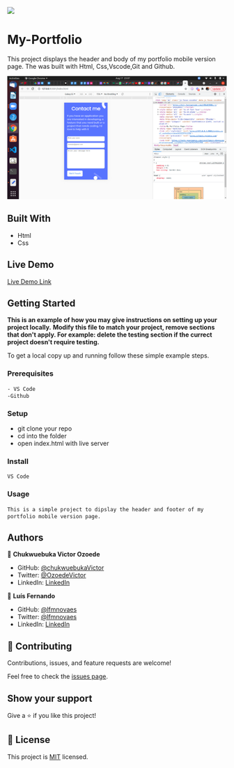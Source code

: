 ![](https://img.shields.io/badge/Microverse-blueviolet)

# My-Portfolio

>
This project displays the header and body of my portfolio mobile version page. The was built with Html, Css,Vscode,Git and Github. 

![screenshot](./img/portfolio-footer.png)


## Built With

- Html
- Css

## Live Demo

[Live Demo Link](https://chukwuebukavictor.github.io/My-portfolio/)

## Getting Started

**This is an example of how you may give instructions on setting up your project locally.**
**Modify this file to match your project, remove sections that don't apply. For example: delete the testing section if the currect project doesn't require testing.**


To get a local copy up and running follow these simple example steps.

### Prerequisites
    - VS Code
    -Github

### Setup
   - git clone your repo
   - cd into the folder
   - open index.html with live server

### Install
    VS Code

### Usage
    This is a simple project to dipslay the header and footer of my portfolio mobile version page.


## Authors

👤 **Chukwuebuka Victor Ozoede**

- GitHub: [@chukwuebukaVictor](https://github.com/chukwuebukaVictor)
- Twitter: [@OzoedeVictor](https://twitter.com/OzoedeVictor)
- LinkedIn: [LinkedIn](www.linkedin.com/in/chukwuebuka-ozoede-46616a219)

👤 **Luís Fernando**

- GitHub: [@lfmnovaes](https://github.com/lfmnovaes)
- Twitter: [@lfmnovaes](https://twitter.com/lfmnovaes)
- LinkedIn: [LinkedIn](https://www.linkedin.com/in/lfmnovaes/)

## 🤝 Contributing

Contributions, issues, and feature requests are welcome!

Feel free to check the [issues page](https://github.com/chukwuebukaVictor/My-portfolio/issues).

## Show your support

Give a ⭐️ if you like this project!

## 📝 License

This project is [MIT](./MIT.md) licensed.